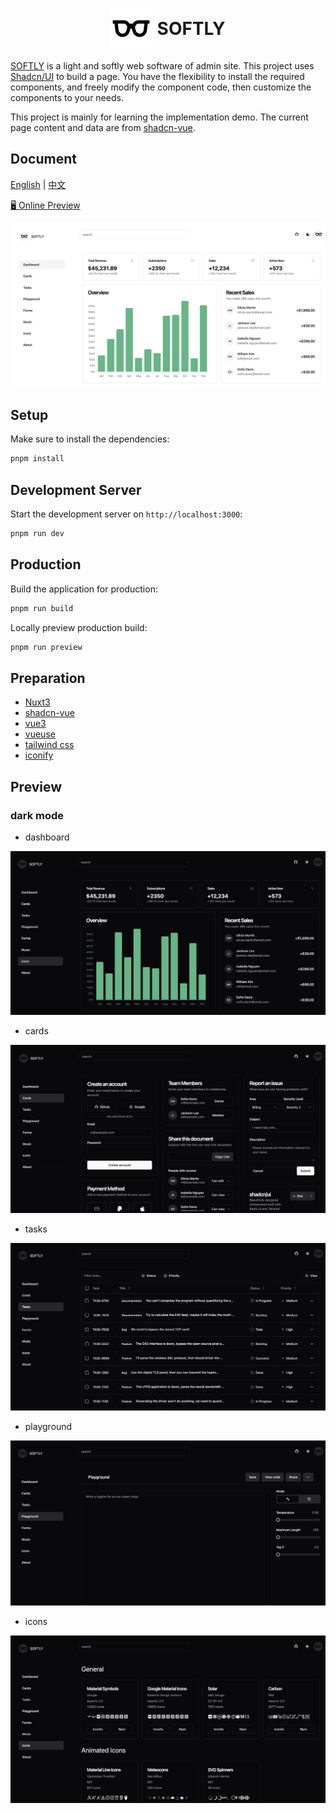 <h1 style="display: flex; align-items: center; justify-content: center;"> 
  <img style="margin-right: 10px" src="./public/logo.svg" />
  <span>SOFTLY<span>
</h1>

[SOFTLY](https://github.com/shellingfordly/softly) is a light and softly web software of admin site. This project uses [Shadcn/UI](https://www.shadcn-vue.com/) to build a page. You have the flexibility to install the required components, and freely modify the component code, then customize the components to your needs.

This project is mainly for learning the implementation demo. The current page content and data are from [shadcn-vue](https://www.shadcn-vue.com/examples/dashboard.html).

## Document

[English](https://github.com/shellingfordly/softly/blob/main/README.md) | [中文](https://github.com/shellingfordly/softly/blob/main/README_CN.md)

[🖥 Online Preview](https://softly-two.vercel.app/)

![preview_light](./assets/preview_light.png)

## Setup

Make sure to install the dependencies:

```bash
pnpm install
```

## Development Server

Start the development server on `http://localhost:3000`:

```bash
pnpm run dev
```

## Production

Build the application for production:

```bash
pnpm run build
```

Locally preview production build:

```bash
pnpm run preview
```

## Preparation

- [Nuxt3](https://nuxt.com/)
- [shadcn-vue](https://www.shadcn-vue.com/)
- [vue3](https://github.com/vuejs/core)
- [vueuse](https://vueuse.org/)
- [tailwind css](https://github.com/tailwindlabs/tailwindcss)
- [iconify](https://iconify.design/)

## Preview

### dark mode

- dashboard

![preview_dark](./assets/preview_dark.png)

- cards

![cards](./assets/cards.png)

- tasks

![tasks](./assets/tasks.png)

- playground

![playground](./assets/playground.png)

- icons

![icons](./assets/icons.png)
